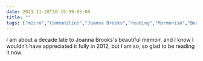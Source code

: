 ```yaml
---
date: 2021-11-28T10:19:59-05:00
title: ""
tags: ["micro","Communities","Joanna Brooks","reading","Mormonism","Book of Mormon Girl"]
---
```

I am about a decade late to Joanna Brooks's beautiful memoir, and I know I wouldn't have appreciated it fully in 2012, but I am so, so glad to be reading it now.
